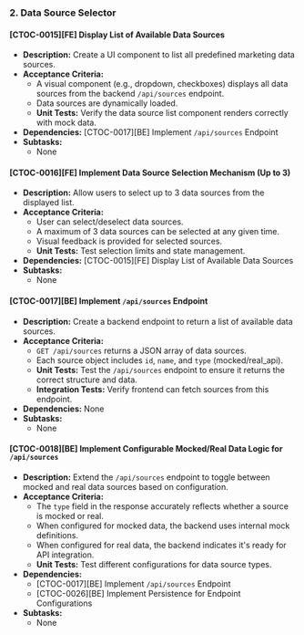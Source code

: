 ### 2. Data Source Selector

#### [CTOC-0015][FE] Display List of Available Data Sources
- **Description:** Create a UI component to list all predefined marketing data sources.
- **Acceptance Criteria:**
    - A visual component (e.g., dropdown, checkboxes) displays all data sources from the backend `/api/sources` endpoint.
    - Data sources are dynamically loaded.
    - **Unit Tests:** Verify the data source list component renders correctly with mock data.
- **Dependencies:** [CTOC-0017][BE] Implement `/api/sources` Endpoint
- **Subtasks:**
    - None

#### [CTOC-0016][FE] Implement Data Source Selection Mechanism (Up to 3)
- **Description:** Allow users to select up to 3 data sources from the displayed list.
- **Acceptance Criteria:**
    - User can select/deselect data sources.
    - A maximum of 3 data sources can be selected at any given time.
    - Visual feedback is provided for selected sources.
    - **Unit Tests:** Test selection limits and state management.
- **Dependencies:** [CTOC-0015][FE] Display List of Available Data Sources
- **Subtasks:**
    - None

#### [CTOC-0017][BE] Implement `/api/sources` Endpoint
- **Description:** Create a backend endpoint to return a list of available data sources.
- **Acceptance Criteria:**
    - `GET /api/sources` returns a JSON array of data sources.
    - Each source object includes `id`, `name`, and `type` (mocked/real_api).
    - **Unit Tests:** Test the `/api/sources` endpoint to ensure it returns the correct structure and data.
    - **Integration Tests:** Verify frontend can fetch sources from this endpoint.
- **Dependencies:** None
- **Subtasks:**
    - None

#### [CTOC-0018][BE] Implement Configurable Mocked/Real Data Logic for `/api/sources`
- **Description:** Extend the `/api/sources` endpoint to toggle between mocked and real data sources based on configuration.
- **Acceptance Criteria:**
    - The `type` field in the response accurately reflects whether a source is mocked or real.
    - When configured for mocked data, the backend uses internal mock definitions.
    - When configured for real data, the backend indicates it's ready for API integration.
    - **Unit Tests:** Test different configurations for data source types.
- **Dependencies:**
    - [CTOC-0017][BE] Implement `/api/sources` Endpoint
    - [CTOC-0026][BE] Implement Persistence for Endpoint Configurations
- **Subtasks:**
    - None
